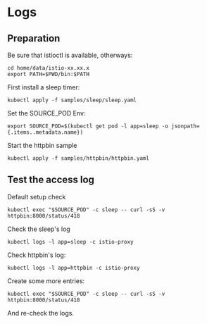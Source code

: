 # Logs

## Preparation

Be sure that istioctl is available, otherways:

```
cd home/data/istio-xx.xx.x
export PATH=$PWD/bin:$PATH
```

First install a sleep timer:

```kubectl apply -f samples/sleep/sleep.yaml```

Set the SOURCE_POD Env:

```export SOURCE_POD=$(kubectl get pod -l app=sleep -o jsonpath={.items..metadata.name})```

Start the httpbin sample

```kubectl apply -f samples/httpbin/httpbin.yaml```

## Test the access log

Default setup check

```kubectl exec "$SOURCE_POD" -c sleep -- curl -sS -v httpbin:8000/status/418```

Check the sleep's log

```kubectl logs -l app=sleep -c istio-proxy```

Check httpbin's log:

```kubectl logs -l app=httpbin -c istio-proxy```

Create some more entries:

```kubectl exec "$SOURCE_POD" -c sleep -- curl -sS -v httpbin:8000/status/418```

And re-check the logs.